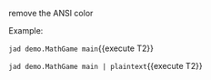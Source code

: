 
remove the ANSI color

Example:

`jad demo.MathGame main`{{execute T2}}

`jad demo.MathGame main | plaintext`{{execute T2}}